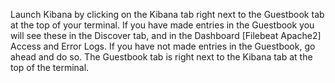 Launch Kibana by clicking on the Kibana tab right next to the Guestbook tab at the top of your terminal.  If  you have made entries in the Guestbook you will see these in the Discover tab, and in the Dashboard [Filebeat Apache2] Access and Error Logs.  If you have not made entries in the Guestbook, go ahead and do so.  The Guestbook tab is right next to the Kibana tab at the top of the terminal.
